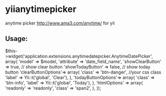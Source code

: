 yiianytimepicker
================

anytime picker http://www.ama3.com/anytime/ for yii

Usage:
------

$this->widget('application.extensions.anytimedatepicker.AnytimeDatePicker', array(
    'model'             =>  $model,
    'attribute'         =>  'date_field_name',
    'showClearButton'   =>  true,   // show clear button
    'showTodayButton'   =>  false,  // show today button
    'clearButtonOptions'=>  array(
        'class' =>  'btn-danger',   //your css class
        'label' =>  Yii::t('global', 'Clear'),
    ),
    'todayButtonOptions'=>  array(
        'class' =>  'btn-info',
        'label' =>  Yii::t('global', 'Today'),
    ),
    'htmlOptions'   =>  array(
        'readonly'  =>  'readonly',
        'class'     =>  'span2',
    ),
));
